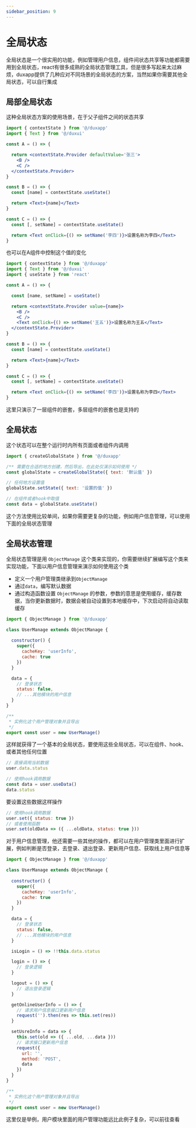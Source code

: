 ```yaml
---
sidebar_position: 9
---
```


# 全局状态

全局状态是一个很实用的功能，例如管理用户信息，组件间状态共享等功能都需要用到全局状态，react有很多成熟的全局状态管理工具，但是很多写起来太过麻烦，duxapp提供了几种应对不同场景的全局状态的方案，当然如果你需要其他全局状态，可以自行集成

## 局部全局状态

这种全局状态方案的使用场景，在于父子组件之间的状态共享

```jsx
import { contextState } from '@/duxapp'
import { Text } from '@/duxui'

const A = () => {

  return <contextState.Provider defaultValue='张三'>
    <B />
    <C />
  </contextState.Provider>
}

const B = () => {
  const [name] = contextState.useState()

  return <Text>{name}</Text>
}

const C = () => {
  const [, setName] = contextState.useState()

  return <Text onClick={() => setName('李四')}>设置名称为李四</Text>
}
```

也可以在A组件中控制这个值的变化

```jsx
import { contextState } from '@/duxapp'
import { Text } from '@/duxui'
import { useState } from 'react'

const A = () => {

  const [name, setName] = useState()

  return <contextState.Provider value={name}>
    <B />
    <C />
    <Text onClick={() => setName('王五')}>设置名称为王五</Text>
  </contextState.Provider>
}

const B = () => {
  const [name] = contextState.useState()

  return <Text>{name}</Text>
}

const C = () => {
  const [, setName] = contextState.useState()

  return <Text onClick={() => setName('李四')}>设置名称为李四</Text>
}

```

这里只演示了一层组件的嵌套，多层组件的嵌套也是支持的

## 全局状态

这个状态可以在整个运行时内所有页面或者组件内调用

```js
import { createGlobalState } from '@/duxapp'

/** 需要在合适的地方创建，然后导出，在此处仅演示如何使用 */
const globalState = createGlobalState({ text: '默认值' })

// 任何地方设置值
globalState.setState({ text: '设置的值' })

// 在组件或者hook中取值
const data = globalState.useState()
```

这个方法使用比较单间，如果你需要更复杂的功能，例如用户信息管理，可以使用下面的全局状态管理

## 全局状态管理

全局状态管理是用 `ObjectManage` 这个类来实现的，你需要继续扩展编写这个类来实现功能，下面以用户信息管理来演示如何使用这个类

- 定义一个用户管理类继承到`ObjectManage`
- 通过`data`，编写默认数据
- 通过构造函数设置 `ObjectManage` 的参数，参数的意思是使用缓存，缓存数据，当你更新数据时，数据会被自动设置到本地缓存中，下次启动将自动读取缓存

```js
import { ObjectManage } from '@/duxapp'

class UserManage extends ObjectManage {
  
  constructor() {
    super({
      cacheKey: 'userInfo',
      cache: true
    })
  }

  data = {
    // 登录状态
    status: false,
    // ...其他模块的用户信息
  }
}

/**
 * 实例化这个用户管理对象并且导出
 */
export const user = new UserManage()
```

这样就获得了一个基本的全局状态，要使用这些全局状态，可以在组件、hook、或者其他任何位置
```js
// 直接调用当前数据
user.data.status

// 使用hook调用数据
const data = user.useData()
data.status
```

要设置这些数据这样操作
```js
// 使用hook调用数据
user.set({ status: true })
// 或者使用函数
user.set(oldData => ({ ...oldData, status: true }))
```

对于用户信息管理，他还需要一些其他的操作，都可以在用户管理类里面进行扩展，例如判断是否登录，去登录、退出登录、更新用户信息、获取线上用户信息等

```js
import { ObjectManage } from '@/duxapp'

class UserManage extends ObjectManage {
  
  constructor() {
    super({
      cacheKey: 'userInfo',
      cache: true
    })
  }

  data = {
    // 登录状态
    status: false,
    // ...其他模块的用户信息
  }

  isLogin = () => !!this.data.status

  login = () => {
    // 登录逻辑
  }

  logout = () => {
    // 退出登录逻辑
  }

  getOnlineUserInfo = () => {
    // 请求用户信息接口更新用户信息
    request('').then(res => this.set(res))
  }

  setUsreInfo = data => {
    this.set(old => ({ ...old, ...data }))
    // 请求接口更新用户信息
    request({
      url: '',
      method: 'POST',
      data
    })
  }
}

/**
 * 实例化这个用户管理对象并且导出
 */
export const user = new UserManage()
```

这里仅是举例，用户模块里面的用户管理功能远比此例子复杂，可以前往查看
